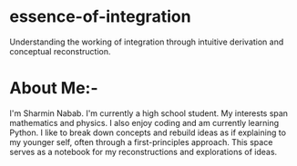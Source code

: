# essence-of-integration
Understanding the working of integration through intuitive derivation and conceptual reconstruction.

# About Me:-
I'm Sharmin Nabab.
I'm currently a high school student.
My interests span mathematics and physics. I also enjoy coding and am currently learning Python.
I like to break down concepts and rebuild ideas as if explaining to my younger self, often through a first-principles approach.
This space serves as a notebook for my reconstructions and explorations of ideas.
